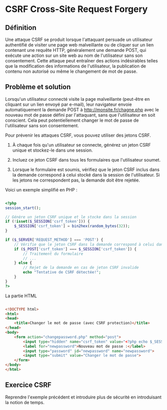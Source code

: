 # CSRF Cross-Site Request Forgery

## Définition

Une attaque CSRF se produit lorsque l'attaquant persuade un utilisateur authentifié de visiter une page web malveillante ou de cliquer sur un lien contenant une requête HTTP, généralement une demande POST, qui exécute une action sur un site web au nom de l'utilisateur sans son consentement. Cette attaque peut entraîner des actions indésirables telles que la modification des informations de l'utilisateur, la publication de contenu non autorisé ou même le changement de mot de passe.

## Problème et solution

Lorsqu'un utilisateur connecté visite la page malveillante (peut-être en cliquant sur un lien envoyé par e-mail), leur navigateur envoie automatiquement la demande POST à http://monsite.fr/chagne.php avec le nouveau mot de passe défini par l'attaquant, sans que l'utilisateur en soit conscient. Cela peut potentiellement changer le mot de passe de l'utilisateur sans son consentement.

Pour prévenir les attaques CSRF, vous pouvez utiliser des jetons CSRF.

1. À chaque fois qu'un utilisateur se connecte, générez un jeton CSRF unique et stockez-le dans une session.

2. Incluez ce jeton CSRF dans tous les formulaires que l'utilisateur soumet.

3. Lorsque le formulaire est soumis, vérifiez que le jeton CSRF inclus dans la demande correspond à celui stocké dans la session de l'utilisateur. Si les jetons ne correspondent pas, la demande doit être rejetée.

Voici un exemple simplifié en PHP :

```php

<?php
session_start();

// Génère un jeton CSRF unique et le stocke dans la session
if (!isset($_SESSION['csrf_token'])) {
    $_SESSION['csrf_token'] = bin2hex(random_bytes(32));
}

if ($_SERVER['REQUEST_METHOD'] === 'POST') {
    // Vérifie que le jeton CSRF dans la demande correspond à celui dans la session
    if ($_POST['csrf_token'] === $_SESSION['csrf_token']) {
        // Traitement du formulaire
        // ...
    } else {
        // Rejet de la demande en cas de jeton CSRF invalide
        echo "Tentative de CSRF détectée!";
    }
}
?>

```

La partie HTML

```html

<!DOCTYPE html>
<html>
<head>
    <title>Changer le mot de passe (avec CSRF protection)</title>
</head>
<body>
    <form action="changepassword.php" method="post">
        <input type="hidden" name="csrf_token" value="<?php echo $_SESSION['csrf_token']; ?>">
        <label for="newpassword">Nouveau mot de passe :</label>
        <input type="password" id="newpassword" name="newpassword">
        <input type="submit" value="Changer le mot de passe">
    </form>
</body>
</html>

```

## Exercice CSRF

Reprendre l'exemple précédent et introduire plus de sécurité en introduisant la notion de temps.
